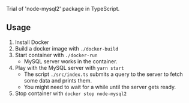 Trial of 'node-mysql2' package in TypeScript.

## Usage

1. Install Docker
2. Build a docker image with `./docker-build`
3. Start container with `./docker-run`
    - MySQL server works in the container.
4. Play with the MySQL server with `yarn start`
    - The script `./src/index.ts` submits a query to the server to fetch some data and prints them.
    - You might need to wait for a while until the server gets ready.
5. Stop container with `docker stop node-mysql2`
